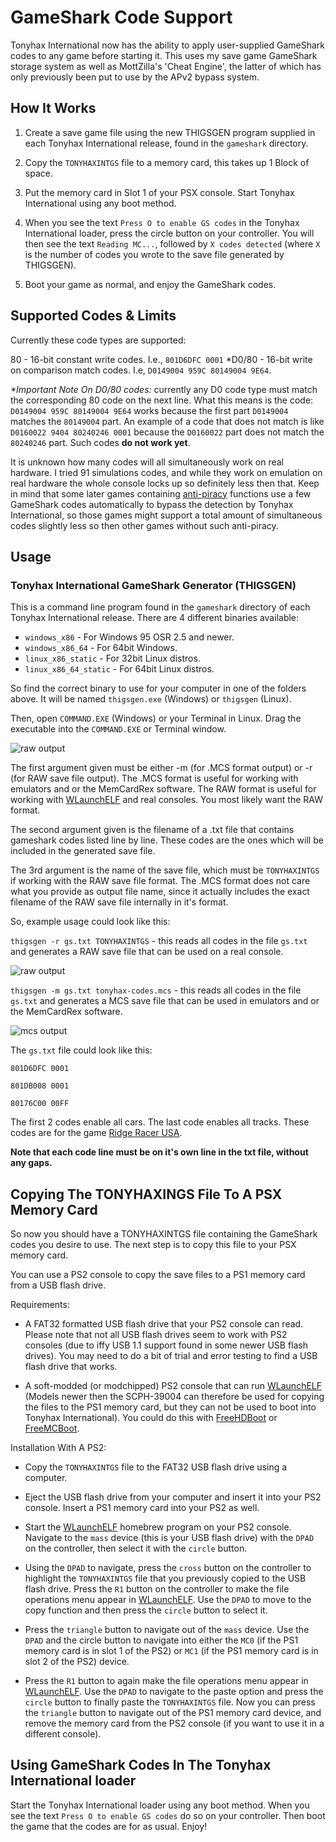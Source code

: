 # GameShark Code Support

Tonyhax International now has the ability to apply user-supplied GameShark codes to any game before starting it. This uses my save game GameShark storage system as well as MottZilla's 'Cheat Engine', the latter of which has only previously been put to use by the APv2 bypass system.

## How It Works

1) Create a save game file using the new THIGSGEN program supplied in each Tonyhax International release, found in the `gameshark` directory.

2) Copy the `TONYHAXINTGS` file to a memory card, this takes up 1 Block of space.

3) Put the memory card in Slot 1 of your PSX console. Start Tonyhax International using any boot method.

4) When you see the text `Press O to enable GS codes` in the Tonyhax International loader, press the circle button on your controller. You will then see the text `Reading MC...`, followed by `X codes detected` (where `X` is the number of codes you wrote to the save file generated by THIGSGEN).

5) Boot your game as normal, and enjoy the GameShark codes.

## Supported Codes & Limits

Currently these code types are supported:

80 - 16-bit constant write codes. I.e., `801D6DFC 0001`
*D0/80 - 16-bit write on comparison match codes. I.e, `D0149004 959C
80149004 9E64`. 

_*Important Note On D0/80 codes:_ currently any D0 code type must match the corresponding 80 code on the next line. What this means is the code: `D0149004 959C 80149004 9E64` works because the first part `D0149004` matches the `80149004` part. An example of a code that does not match is like `D0160022 9404 80240246 0001` because the `D0160022` part does not match the `80240246` part. Such codes **do not work yet**.

It is unknown how many codes will all simultaneously work on real hardware. I tried 91 simulations codes, and while they work on emulation on real hardware the whole console locks up so definitely less then that. Keep in mind that some later games containing [anti-piracy](anti-piracy-bypass.md) functions use a few GameShark codes automatically to bypass the detection by Tonyhax International, so those games might support a total amount of simultaneous codes slightly less so then other games without such anti-piracy.

## Usage

### Tonyhax International GameShark Generator (THIGSGEN)

This is a command line program found in the `gameshark` directory of each Tonyhax International release. There are 4 different binaries available:

*   `windows_x86` - For Windows 95 OSR 2.5 and newer.
*   `windows_x86_64` - For 64bit Windows.
*   `linux_x86_static` - For 32bit Linux distros.
*   `linux_x86_64_static` - For 64bit Linux distros.

So find the correct binary to use for your computer in one of the folders above. It will be named `thigsgen.exe` (Windows) or `thigsgen` (Linux). 

Then, open `COMMAND.EXE` (Windows) or your Terminal in Linux. Drag the executable into the `COMMAND.EXE` or Terminal window.

![raw output](images/thigsgen-usage.png)

The first argument given must be either -m (for .MCS format output) or -r (for RAW save file output). The .MCS format is useful for working with emulators and or the MemCardRex software. The RAW format is useful for working with [WLaunchELF](https://github.com/ps2homebrew/wLaunchELF) and real consoles. You most likely want the RAW format.

The second argument given is the filename of a .txt file that contains gameshark codes listed line by line. These codes are the ones which will be included in the generated save file.

The 3rd argument is the name of the save file, which must be `TONYHAXINTGS` if working with the RAW save file format. The .MCS format does not care what you provide as output file name, since it actually includes the exact filename of the RAW save file internally in it's format.

So, example usage could look like this:

`thigsgen -r gs.txt TONYHAXINTGS` - this reads all codes in the file `gs.txt` and generates a RAW save file that can be used on a real console.

![raw output](images/thigsgen-raw.png)

`thigsgen -m gs.txt tonyhax-codes.mcs` - this reads all codes in the file `gs.txt` and generates a MCS save file that can be used in emulators and or the MemCardRex software.

![mcs output](images/thigsgen-mcs.png)

The `gs.txt` file could look like this:

`801D6DFC 0001`

`801DB008 0001`

`80176C00 00FF`

The first 2 codes enable all cars. The last code enables all tracks. These codes are for the game [Ridge Racer USA](http://redump.org/disc/1869/).

**Note that each code line must be on it's own line in the txt file, without any gaps.**

## Copying The TONYHAXINGS File To A PSX Memory Card

So now you should have a TONYHAXINTGS file containing the GameShark codes you desire to use. The next step is to copy this file to your PSX memory card.

You can use a PS2 console to copy the save files to a PS1 memory card from a USB flash drive.

Requirements:

* A FAT32 formatted USB flash drive that your PS2 console can read. Please note that not all USB flash drives seem to work with PS2 consoles (due to iffy USB 1.1 support found in some newer USB flash drives). You may need to do a bit of trial and error testing to find a USB flash drive that works.

* A soft-modded (or modchipped) PS2 console that can run [WLaunchELF](https://github.com/ps2homebrew/wLaunchELF) (Models newer then the SCPH-39004 can therefore be used for copying the files to the PS1 memory card, but they can not be used to boot into Tonyhax International). You could do this with [FreeHDBoot](https://www.ps2-home.com/forum/viewtopic.php?t=5208) or [FreeMCBoot](https://www.ps2-home.com/forum/viewtopic.php?t=1248).

Installation With A PS2:

* Copy the `TONYHAXINTGS` file to the FAT32 USB flash drive using a computer.

* Eject the USB flash drive from your computer and insert it into your PS2 console. Insert a PS1 memory card into your PS2 as well. 

* Start the [WLaunchELF](https://github.com/ps2homebrew/wLaunchELF) homebrew program on your PS2 console. Navigate to the `mass` device (this is your USB flash drive) with the `DPAD` on the controller, then select it with the `circle` button. 

* Using the `DPAD` to navigate, press the `cross` button on the controller to highlight the `TONYHAXINTGS` file that you previously copied to the USB flash drive. Press the `R1` button on the controller to make the file operations menu appear in [WLaunchELF](https://github.com/ps2homebrew/wLaunchELF). Use the `DPAD` to move to the copy function and then press the `circle` button to select it.

* Press the `triangle` button to navigate out of the `mass` device. Use the `DPAD` and the circle button to navigate into either the `MC0` (if the PS1 memory card is in slot 1 of the PS2) or `MC1` (if the PS1 memory card is in slot 2 of the PS2) device. 

* Press the `R1` button to again make the file operations menu appear in [WLaunchELF](https://github.com/ps2homebrew/wLaunchELF). Use the `DPAD` to navigate to the paste option and press the `circle` button to finally paste the `TONYHAXINTGS` file. Now you can press the `triangle` button to navigate out of the PS1 memory card device, and remove the memory card from the PS2 console (if you want to use it in a different console).

## Using GameShark Codes In The Tonyhax International loader

Start the Tonyhax International loader using any boot method. When you see the text `Press O to enable GS codes` do so on your controller. Then boot the game that the codes are for as usual. Enjoy!